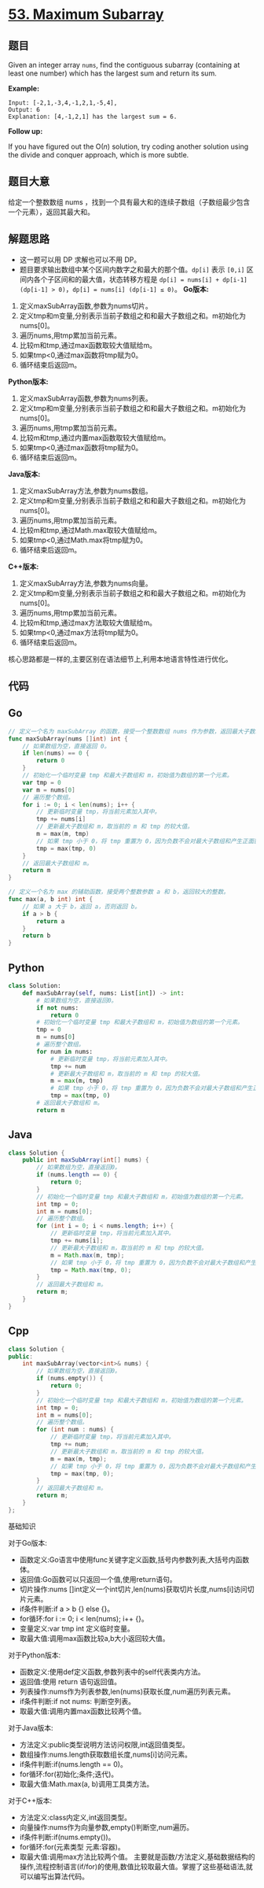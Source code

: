 # [53. Maximum Subarray](https://leetcode.com/problems/maximum-subarray/)


## 题目

Given an integer array `nums`, find the contiguous subarray (containing at least one number) which has the largest sum and return its sum.

**Example:**


    Input: [-2,1,-3,4,-1,2,1,-5,4],
    Output: 6
    Explanation: [4,-1,2,1] has the largest sum = 6.


**Follow up:**

If you have figured out the O(*n*) solution, try coding another solution using the divide and conquer approach, which is more subtle.

## 题目大意

给定一个整数数组 nums ，找到一个具有最大和的连续子数组（子数组最少包含一个元素），返回其最大和。

## 解题思路

- 这一题可以用 DP 求解也可以不用 DP。
- 题目要求输出数组中某个区间内数字之和最大的那个值。`dp[i]` 表示 `[0,i]` 区间内各个子区间和的最大值，状态转移方程是 `dp[i] = nums[i] + dp[i-1] (dp[i-1] > 0)`，`dp[i] = nums[i] (dp[i-1] ≤ 0)`。
**Go版本:**
1. 定义maxSubArray函数,参数为nums切片。
2. 定义tmp和m变量,分别表示当前子数组之和和最大子数组之和。m初始化为nums[0]。
3. 遍历nums,用tmp累加当前元素。
4. 比较m和tmp,通过max函数取较大值赋给m。
5. 如果tmp<0,通过max函数将tmp赋为0。
6. 循环结束后返回m。


**Python版本:**
1. 定义maxSubArray函数,参数为nums列表。
2. 定义tmp和m变量,分别表示当前子数组之和和最大子数组之和。m初始化为nums[0]。
3. 遍历nums,用tmp累加当前元素。
4. 比较m和tmp,通过内置max函数取较大值赋给m。
5. 如果tmp<0,通过max函数将tmp赋为0。
6. 循环结束后返回m。


**Java版本:**
1. 定义maxSubArray方法,参数为nums数组。
2. 定义tmp和m变量,分别表示当前子数组之和和最大子数组之和。m初始化为nums[0]。
3. 遍历nums,用tmp累加当前元素。
4. 比较m和tmp,通过Math.max取较大值赋给m。
5. 如果tmp<0,通过Math.max将tmp赋为0。
6. 循环结束后返回m。


**C++版本:**
1. 定义maxSubArray方法,参数为nums向量。
2. 定义tmp和m变量,分别表示当前子数组之和和最大子数组之和。m初始化为nums[0]。
3. 遍历nums,用tmp累加当前元素。
4. 比较m和tmp,通过max方法取较大值赋给m。
5. 如果tmp<0,通过max方法将tmp赋为0。
6. 循环结束后返回m。


核心思路都是一样的,主要区别在语法细节上,利用本地语言特性进行优化。
## 代码

## Go

```Go
// 定义一个名为 maxSubArray 的函数，接受一个整数数组 nums 作为参数，返回最大子数组和。
func maxSubArray(nums []int) int {
    // 如果数组为空，直接返回 0。
    if len(nums) == 0 {
        return 0
    }
    // 初始化一个临时变量 tmp 和最大子数组和 m，初始值为数组的第一个元素。
    var tmp = 0
    var m = nums[0]
    // 遍历整个数组。
    for i := 0; i < len(nums); i++ {
        // 更新临时变量 tmp，将当前元素加入其中。
        tmp += nums[i]
        // 更新最大子数组和 m，取当前的 m 和 tmp 的较大值。
        m = max(m, tmp)
        // 如果 tmp 小于 0，将 tmp 重置为 0，因为负数不会对最大子数组和产生正面影响。
        tmp = max(tmp, 0)
    }
    // 返回最大子数组和 m。
    return m
}

// 定义一个名为 max 的辅助函数，接受两个整数参数 a 和 b，返回较大的整数。
func max(a, b int) int {
    // 如果 a 大于 b，返回 a，否则返回 b。
    if a > b {
        return a
    }
    return b
}

```

## Python

```Python
class Solution:
    def maxSubArray(self, nums: List[int]) -> int:
        # 如果数组为空，直接返回0。
        if not nums:
            return 0
        # 初始化一个临时变量 tmp 和最大子数组和 m，初始值为数组的第一个元素。
        tmp = 0
        m = nums[0]
        # 遍历整个数组。
        for num in nums:
            # 更新临时变量 tmp，将当前元素加入其中。
            tmp += num
            # 更新最大子数组和 m，取当前的 m 和 tmp 的较大值。
            m = max(m, tmp)
            # 如果 tmp 小于 0，将 tmp 重置为 0，因为负数不会对最大子数组和产生正面影响。
            tmp = max(tmp, 0)
        # 返回最大子数组和 m。
        return m

```

## Java

```Java
class Solution {
    public int maxSubArray(int[] nums) {
        // 如果数组为空，直接返回0。
        if (nums.length == 0) {
            return 0;
        }
        // 初始化一个临时变量 tmp 和最大子数组和 m，初始值为数组的第一个元素。
        int tmp = 0;
        int m = nums[0];
        // 遍历整个数组。
        for (int i = 0; i < nums.length; i++) {
            // 更新临时变量 tmp，将当前元素加入其中。
            tmp += nums[i];
            // 更新最大子数组和 m，取当前的 m 和 tmp 的较大值。
            m = Math.max(m, tmp);
            // 如果 tmp 小于 0，将 tmp 重置为 0，因为负数不会对最大子数组和产生正面影响。
            tmp = Math.max(tmp, 0);
        }
        // 返回最大子数组和 m。
        return m;
    }
}

```

## Cpp

```Cpp
class Solution {
public:
    int maxSubArray(vector<int>& nums) {
        // 如果数组为空，直接返回0。
        if (nums.empty()) {
            return 0;
        }
        // 初始化一个临时变量 tmp 和最大子数组和 m，初始值为数组的第一个元素。
        int tmp = 0;
        int m = nums[0];
        // 遍历整个数组。
        for (int num : nums) {
            // 更新临时变量 tmp，将当前元素加入其中。
            tmp += num;
            // 更新最大子数组和 m，取当前的 m 和 tmp 的较大值。
            m = max(m, tmp);
            // 如果 tmp 小于 0，将 tmp 重置为 0，因为负数不会对最大子数组和产生正面影响。
            tmp = max(tmp, 0);
        }
        // 返回最大子数组和 m。
        return m;
    }
};

```
基础知识


对于Go版本:
- 函数定义:Go语言中使用func关键字定义函数,括号内参数列表,大括号内函数体。
- 返回值:Go函数可以只返回一个值,使用return语句。
- 切片操作:nums []int定义一个int切片,len(nums)获取切片长度,nums[i]访问切片元素。
- if条件判断:if a > b {} else {}。
- for循环:for i := 0; i < len(nums); i++ {}。
- 变量定义:var tmp int 定义临时变量。
- 取最大值:调用max函数比较a,b大小返回较大值。


对于Python版本:
- 函数定义:使用def定义函数,参数列表中的self代表类内方法。  
- 返回值:使用 return 语句返回值。
- 列表操作:nums作为列表参数,len(nums)获取长度,num遍历列表元素。
- if条件判断:if not nums: 判断空列表。
- 取最大值:调用内置max函数比较两个值。


对于Java版本:
- 方法定义:public类型说明方法访问权限,int返回值类型。
- 数组操作:nums.length获取数组长度,nums[i]访问元素。
- if条件判断:if(nums.length == 0)。
- for循环:for(初始化;条件;迭代)。
- 取最大值:Math.max(a, b)调用工具类方法。


对于C++版本:
- 方法定义:class内定义,int返回类型。
- 向量操作:nums作为向量参数,empty()判断空,num遍历。
- if条件判断:if(nums.empty())。
- for循环:for(元素类型 元素:容器)。
- 取最大值:调用max方法比较两个值。
主要就是函数/方法定义,基础数据结构的操作,流程控制语言(if/for)的使用,数值比较取最大值。掌握了这些基础语法,就可以编写出算法代码。